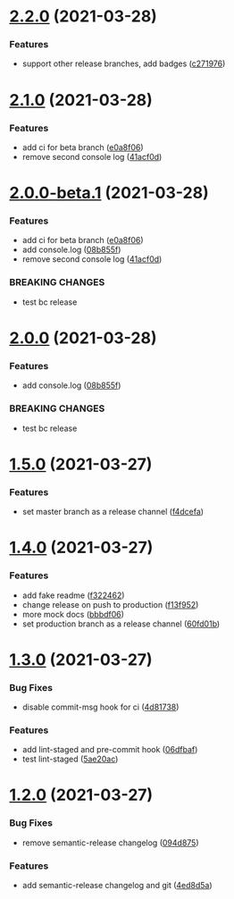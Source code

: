 # [2.2.0](https://github.com/Jozwiaczek/npm-publishing-demo/compare/v2.1.0...v2.2.0) (2021-03-28)


### Features

* support other release branches, add badges ([c271976](https://github.com/Jozwiaczek/npm-publishing-demo/commit/c271976166fa13043c319ef59396b3d5744e58e0))

# [2.1.0](https://github.com/Jozwiaczek/npm-publishing-demo/compare/v2.0.0...v2.1.0) (2021-03-28)


### Features

* add ci for beta branch ([e0a8f06](https://github.com/Jozwiaczek/npm-publishing-demo/commit/e0a8f064b54dcb9296877ace22162dd3a456e88b))
* remove second console log ([41acf0d](https://github.com/Jozwiaczek/npm-publishing-demo/commit/41acf0d9d0e9a9591875fc5687751a2020974363))

# [2.0.0-beta.1](https://github.com/Jozwiaczek/npm-publishing-demo/compare/v1.5.0...v2.0.0-beta.1) (2021-03-28)


### Features

* add ci for beta branch ([e0a8f06](https://github.com/Jozwiaczek/npm-publishing-demo/commit/e0a8f064b54dcb9296877ace22162dd3a456e88b))
* add console.log ([08b855f](https://github.com/Jozwiaczek/npm-publishing-demo/commit/08b855f8db214368ae9ec0652d82fbe5b1a78256))
* remove second console log ([41acf0d](https://github.com/Jozwiaczek/npm-publishing-demo/commit/41acf0d9d0e9a9591875fc5687751a2020974363))


### BREAKING CHANGES

* test bc release

# [2.0.0](https://github.com/Jozwiaczek/npm-publishing-demo/compare/v1.5.0...v2.0.0) (2021-03-28)


### Features

* add console.log ([08b855f](https://github.com/Jozwiaczek/npm-publishing-demo/commit/08b855f8db214368ae9ec0652d82fbe5b1a78256))


### BREAKING CHANGES

* test bc release

# [1.5.0](https://github.com/Jozwiaczek/npm-publishing-demo/compare/v1.4.0...v1.5.0) (2021-03-27)


### Features

* set master branch as a release channel ([f4dcefa](https://github.com/Jozwiaczek/npm-publishing-demo/commit/f4dcefadf9e621f7143b3ea41cdab606be24022d))

# [1.4.0](https://github.com/Jozwiaczek/npm-publishing-demo/compare/v1.3.0...v1.4.0) (2021-03-27)


### Features

* add fake readme ([f322462](https://github.com/Jozwiaczek/npm-publishing-demo/commit/f322462596fd470deca185f89baff3f7c661248f))
* change release on push to production ([f13f952](https://github.com/Jozwiaczek/npm-publishing-demo/commit/f13f95250c835d83e80479d2d96a607a71f62ce1))
* more mock docs ([bbbdf06](https://github.com/Jozwiaczek/npm-publishing-demo/commit/bbbdf064c20f339f67e5659ae9213357399109e6))
* set production branch as a release channel ([60fd01b](https://github.com/Jozwiaczek/npm-publishing-demo/commit/60fd01be0ee7a3c58ab438dc4943f2a2b599093e))

# [1.3.0](https://github.com/Jozwiaczek/npm-publishing-demo/compare/v1.2.0...v1.3.0) (2021-03-27)


### Bug Fixes

* disable commit-msg hook for ci ([4d81738](https://github.com/Jozwiaczek/npm-publishing-demo/commit/4d8173807dc6fec789fdd2b8ea49eefadceba59c))


### Features

* add lint-staged and pre-commit hook ([06dfbaf](https://github.com/Jozwiaczek/npm-publishing-demo/commit/06dfbaf9b360a7877d73b0d6d4436ebcdff8f313))
* test lint-staged ([5ae20ac](https://github.com/Jozwiaczek/npm-publishing-demo/commit/5ae20acf8a82f44a247cef196d0af9d69410032e))

# [1.2.0](https://github.com/Jozwiaczek/npm-publishing-demo/compare/v1.1.0...v1.2.0) (2021-03-27)

### Bug Fixes

- remove semantic-release changelog ([094d875](https://github.com/Jozwiaczek/npm-publishing-demo/commit/094d87505995dba51003448a102a4e1137308a8b))

### Features

- add semantic-release changelog and git ([4ed8d5a](https://github.com/Jozwiaczek/npm-publishing-demo/commit/4ed8d5a47cbb695e9205801e826dcc99396a48dd))
